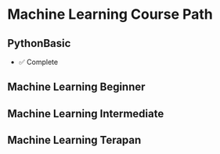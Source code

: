 # Machine Learning Course Path

## PythonBasic
- ✅ Complete

## Machine Learning Beginner

## Machine Learning Intermediate

## Machine Learning Terapan